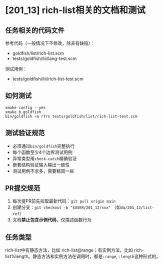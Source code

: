 # [201_13] rich-list相关的文档和测试

## 任务相关的代码文件
参考代码（一般情况下不修改，除非有缺陷）：
- goldfish/list/rich-list.scm
- tests/goldfish/liii/lang-test.scm

测试用例：
- tests/goldfish/liii/rich-list-test.scm

## 如何测试
```
xmake config --yes
xmake b goldfish
bin/goldfish -m r7rs tests/goldfish/list/rich-list-test.scm
```

## 测试验证规范
- 必须通过`bin/goldfish`完整执行
- 每个函数至少4个边界测试用例
- 异常类型用`check-catch`精确验证
- 嵌套结构验证输入输出一致性
- 测试用例不求多，需要精简一些

## PR提交规范
1. 每次提PR前先拉取最新代码：`git pull origin main`
2. 创建分支：`git checkout -b "$USER/201_12/xxx"` （如`da/201_12/list-ref`）
3. 文档**禁止包含示例代码**，仅描述函数行为

## 任务类型
rich-list中有静态方法，比如 rich-list@range；有实例方法，比如 rich-list%length。静态方法和实例方法在调用时，都是`:range`, `:length`这种形式的。
